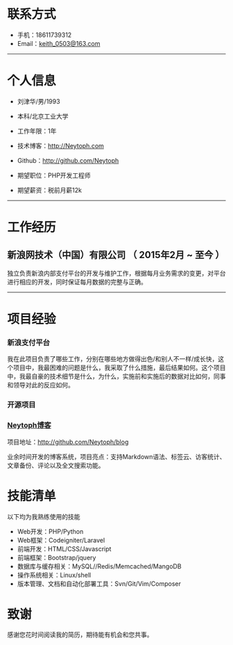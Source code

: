 
# 联系方式

- 手机：18611739312
- Email：keith_0503@163.com

---

# 个人信息

 - 刘津华/男/1993 
 - 本科/北京工业大学
 - 工作年限：1年
 - 技术博客：http://Neytoph.com
 - Github：http://github.com/Neytoph
 
 - 期望职位：PHP开发工程师
 - 期望薪资：税前月薪12k

---

# 工作经历

## 新浪网技术（中国）有限公司 （ 2015年2月 ~ 至今 ）
独立负责新浪内部支付平台的开发与维护工作，根据每月业务需求的变更，对平台进行相应的开发，同时保证每月数据的完整与正确。

---

# 项目经验

### 新浪支付平台 
我在此项目负责了哪些工作，分别在哪些地方做得出色/和别人不一样/成长快，这个项目中，我最困难的问题是什么，我采取了什么措施，最后结果如何。这个项目中，我最自豪的技术细节是什么，为什么，实施前和实施后的数据对比如何，同事和领导对此的反应如何。

### 开源项目

### [Neytoph博客](http://github.com/Neytoph/blog)

项目地址：http://github.com/Neytoph/blog

业余时间开发的博客系统，项目亮点：支持Markdown语法、标签云、访客统计、文章备份、评论以及全文搜索功能。

# 技能清单

以下均为我熟练使用的技能

- Web开发：PHP/Python
- Web框架：Codeigniter/Laravel
- 前端开发：HTML/CSS/Javascript
- 前端框架：Bootstrap/jquery
- 数据库与缓存相关：MySQL//Redis/Memcached/MangoDB
- 操作系统相关：Linux/shell
- 版本管理、文档和自动化部署工具：Svn/Git/Vim/Composer

# 致谢
感谢您花时间阅读我的简历，期待能有机会和您共事。
